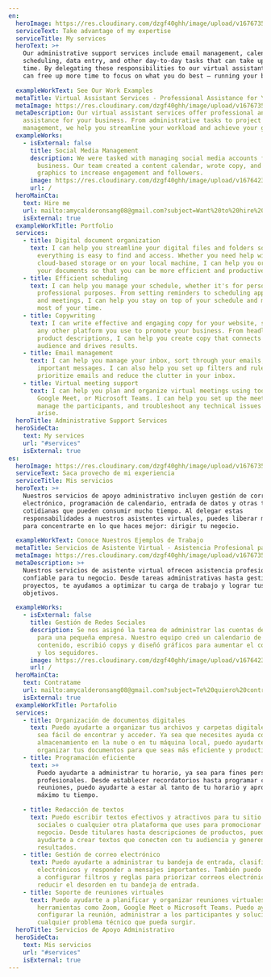 ```yaml
---
en:
  heroImage: https://res.cloudinary.com/dzgf40ghh/image/upload/v1676735460/pexels-polina-zimmerman-3747447_vjcfio.jpg
  serviceText: Take advantage of my expertise
  serviceTitle: My services
  heroText: >+
    Our administrative support services include email management, calendar
    scheduling, data entry, and other day-to-day tasks that can take up valuable
    time. By delegating these responsibilities to our virtual assistants, you
    can free up more time to focus on what you do best – running your business.

  exampleWorkText: See Our Work Examples
  metaTitle: Virtual Assistant Services - Professional Assistance for Your Business
  metaImage: https://res.cloudinary.com/dzgf40ghh/image/upload/v1676735460/pexels-polina-zimmerman-3747447_vjcfio.jpg
  metaDescription: Our virtual assistant services offer professional and reliable
    assistance for your business. From administrative tasks to project
    management, we help you streamline your workload and achieve your goals.
  exampleWorks:
    - isExternal: false
      title: Social Media Management
      description: We were tasked with managing social media accounts for a small
        business. Our team created a content calendar, wrote copy, and designed
        graphics to increase engagement and followers.
      image: https://res.cloudinary.com/dzgf40ghh/image/upload/v1676423596/WhatsApp_Image_2023-02-02_at_9.57.36_AM_lufbtn.jpg
      url: /
  heroMainCta:
    text: Hire me
    url: mailto:amycalderonsang08@gmail.com?subject=Want%20to%20hire%20you
    isExternal: true
  exampleWorkTitle: Portfolio
  services:
    - title: Digital document organization
      text: I can help you streamline your digital files and folders so that
        everything is easy to find and access. Whether you need help with
        cloud-based storage or on your local machine, I can help you organize
        your documents so that you can be more efficient and productive.
    - title: Efficient scheduling
      text: I can help you manage your schedule, whether it's for personal or
        professional purposes. From setting reminders to scheduling appointments
        and meetings, I can help you stay on top of your schedule and make the
        most of your time.
    - title: Copywriting
      text: I can write effective and engaging copy for your website, social media, or
        any other platform you use to promote your business. From headlines to
        product descriptions, I can help you create copy that connects with your
        audience and drives results.
    - title: Email management
      text: I can help you manage your inbox, sort through your emails, and respond to
        important messages. I can also help you set up filters and rules to
        prioritize emails and reduce the clutter in your inbox.
    - title: Virtual meeting support
      text: I can help you plan and organize virtual meetings using tools like Zoom,
        Google Meet, or Microsoft Teams. I can help you set up the meeting,
        manage the participants, and troubleshoot any technical issues that may
        arise.
  heroTitle: Administrative Support Services
  heroSideCta:
    text: My services
    url: "#services"
    isExternal: true
es:
  heroImage: https://res.cloudinary.com/dzgf40ghh/image/upload/v1676735460/pexels-polina-zimmerman-3747447_vjcfio.jpg
  serviceText: Saca provecho de mi experiencia
  serviceTitle: Mis servicios
  heroText: >+
    Nuestros servicios de apoyo administrativo incluyen gestión de correo
    electrónico, programación de calendario, entrada de datos y otras tareas
    cotidianas que pueden consumir mucho tiempo. Al delegar estas
    responsabilidades a nuestros asistentes virtuales, puedes liberar más tiempo
    para concentrarte en lo que haces mejor: dirigir tu negocio.

  exampleWorkText: Conoce Nuestros Ejemplos de Trabajo
  metaTitle: Servicios de Asistente Virtual - Asistencia Profesional para tu Negocio
  metaImage: https://res.cloudinary.com/dzgf40ghh/image/upload/v1676735460/pexels-polina-zimmerman-3747447_vjcfio.jpg
  metaDescription: >+
    Nuestros servicios de asistente virtual ofrecen asistencia profesional y
    confiable para tu negocio. Desde tareas administrativas hasta gestión de
    proyectos, te ayudamos a optimizar tu carga de trabajo y lograr tus
    objetivos.

  exampleWorks:
    - isExternal: false
      title: Gestión de Redes Sociales
      description: Se nos asignó la tarea de administrar las cuentas de redes sociales
        para una pequeña empresa. Nuestro equipo creó un calendario de
        contenido, escribió copys y diseñó gráficos para aumentar el compromiso
        y los seguidores.
      image: https://res.cloudinary.com/dzgf40ghh/image/upload/v1676423596/WhatsApp_Image_2023-02-02_at_9.57.36_AM_lufbtn.jpg
      url: /
  heroMainCta:
    text: Contratame
    url: mailto:amycalderonsang08@gmail.com?subject=Te%20quiero%20contratar
    isExternal: true
  exampleWorkTitle: Portafolio
  services:
    - title: Organización de documentos digitales
      text: Puedo ayudarte a organizar tus archivos y carpetas digitales para que todo
        sea fácil de encontrar y acceder. Ya sea que necesites ayuda con el
        almacenamiento en la nube o en tu máquina local, puedo ayudarte a
        organizar tus documentos para que seas más eficiente y productivo.
    - title: Programación eficiente
      text: >+
        Puedo ayudarte a administrar tu horario, ya sea para fines personales o
        profesionales. Desde establecer recordatorios hasta programar citas y
        reuniones, puedo ayudarte a estar al tanto de tu horario y aprovechar al
        máximo tu tiempo.

    - title: Redacción de textos
      text: Puedo escribir textos efectivos y atractivos para tu sitio web, redes
        sociales o cualquier otra plataforma que uses para promocionar tu
        negocio. Desde titulares hasta descripciones de productos, puedo
        ayudarte a crear textos que conecten con tu audiencia y generen
        resultados.
    - title: Gestión de correo electrónico
      text: Puedo ayudarte a administrar tu bandeja de entrada, clasificar tus correos
        electrónicos y responder a mensajes importantes. También puedo ayudarte
        a configurar filtros y reglas para priorizar correos electrónicos y
        reducir el desorden en tu bandeja de entrada.
    - title: Soporte de reuniones virtuales
      text: Puedo ayudarte a planificar y organizar reuniones virtuales utilizando
        herramientas como Zoom, Google Meet o Microsoft Teams. Puedo ayudarte a
        configurar la reunión, administrar a los participantes y solucionar
        cualquier problema técnico que pueda surgir.
  heroTitle: Servicios de Apoyo Administrativo
  heroSideCta:
    text: Mis servicios
    url: "#services"
    isExternal: true
---
```

